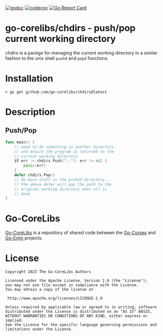 [![godoc](https://img.shields.io/badge/godoc-reference-blue.svg)](https://pkg.go.dev/github.com/go-corelibs/chdirs)
[![codecov](https://codecov.io/gh/go-corelibs/chdirs/graph/badge.svg?token=8I3llBeXkL)](https://codecov.io/gh/go-corelibs/chdirs)
[![Go Report Card](https://goreportcard.com/badge/github.com/go-corelibs/chdirs)](https://goreportcard.com/report/github.com/go-corelibs/chdirs)

# go-corelibs/chdirs - push/pop current working directory

chdirs is a packge for managing the current working directory in a similar
fashion to the unix shell `pushd` and `popd` functions.

# Installation

``` shell
> go get github.com/go-corelibs/chdirs@latest
```

# Description

## Push/Pop

``` go
func main() {
    // need to do something in another directory
    // and ensure the program is returned to the
    // current working directory
    if err := chdirs.Push(".."); err != nil {
        panic(err)
    }
    defer chdirs.Pop()
    // do more stuff in the pushed directory...
    // the above defer will pop the path to the
    // original working directory when all is
    // done
}
```

# Go-CoreLibs

[Go-CoreLibs] is a repository of shared code between the [Go-Curses] and
[Go-Enjin] projects.

# License

```
Copyright 2023 The Go-CoreLibs Authors

Licensed under the Apache License, Version 2.0 (the "License");
you may not use file except in compliance with the License.
You may obtain a copy of the license at

 http://www.apache.org/licenses/LICENSE-2.0

Unless required by applicable law or agreed to in writing, software
distributed under the License is distributed on an "AS IS" BASIS,
WITHOUT WARRANTIES OR CONDITIONS OF ANY KIND, either express or implied.
See the License for the specific language governing permissions and
limitations under the License.
```

[Go-CoreLibs]: https://github.com/go-corelibs
[Go-Curses]: https://github.com/go-curses
[Go-Enjin]: https://github.com/go-enjin
